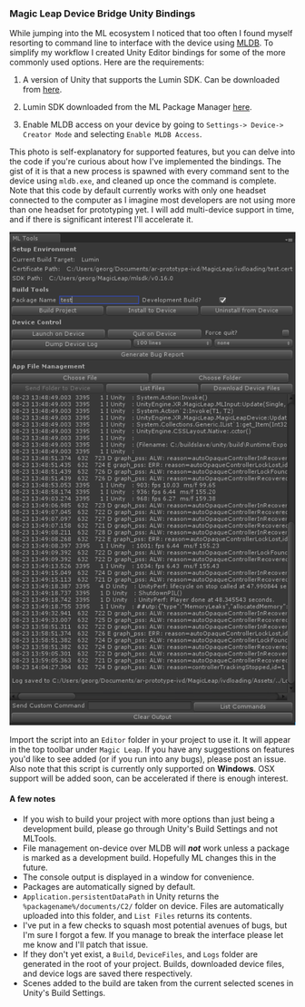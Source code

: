### Magic Leap Device Bridge Unity Bindings

While jumping into the ML ecosystem I noticed that too often I found myself resorting to command line to interface with the device using [MLDB](https://creator.magicleap.com/learn/guides/magic-leap-device-bridge-reference). To simplify my workflow I created Unity Editor bindings for some of the more commonly used options. Here are the requirements:

1) A version of Unity that supports the Lumin SDK. Can be downloaded from [here](https://unity3d.com/partners/magicleap).

2) Lumin SDK downloaded from the ML Package Manager [here](https://creator.magicleap.com/downloads/lumin-sdk/unity).

3) Enable MLDB access on your device by going to `Settings-> Device-> Creator Mode` and selecting `Enable MLDB Access`.

This photo is self-explanatory for supported features, but you can delve into the code if you're curious about how I've implemented the bindings. The gist of it is that a new process is spawned with every command sent to the device using `mldb.exe`, and cleaned up once the command is complete. Note that this code by default currently works with only one headset connected to the computer as I imagine most developers are not using more than one headset for prototyping yet. I will add multi-device support in time, and if there is significant interest I'll accelerate it.

![MLTools interface](MLTools.PNG)

Import the script into an `Editor` folder in your project to use it. It will appear in the top toolbar under `Magic Leap`. If you have any suggestions on features you'd like to see added (or if you run into any bugs), please post an issue. Also note that this script is currently only supported on **Windows**. OSX support will be added soon, can be accelerated if there is enough interest.

#### A few notes

* If you wish to build your project with more options than just being a development build, please go through Unity's Build Settings and not MLTools.
* File management on-device over MLDB will ***not*** work unless a package is marked as a development build. Hopefully ML changes this in the future.
* The console output is displayed in a window for convenience. 
* Packages are automatically signed by default.
* `Application.persistentDataPath` in Unity returns the `%packagename%/documents/C2/` folder on device. Files are automatically uploaded into this folder, and `List Files` returns its contents.
* I've put in a few checks to squash most potential avenues of bugs, but I'm sure I forgot a few. If you manage to break the interface please let me know and I'll patch that issue.
* If they don't yet exist, a `Build`, `DeviceFiles`, and `Logs` folder are generated in the root of your project. Builds, downloaded device files, and device logs are saved there respectively.
* Scenes added to the build are taken from the current selected scenes in Unity's Build Settings.

